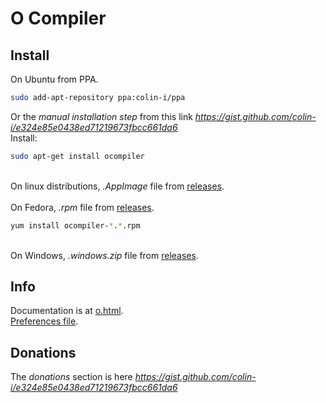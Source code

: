 # O Compiler

## Install
On Ubuntu from PPA.
```sh
sudo add-apt-repository ppa:colin-i/ppa
```
Or the *manual installation step* from this link *https://gist.github.com/colin-i/e324e85e0438ed71219673fbcc661da6* \
Install:
```sh
sudo apt-get install ocompiler
```
\
On linux distributions, <i>.AppImage</i> file from [releases](https://github.com/colin-i/o/releases).\
\
On Fedora, <i>.rpm</i> file from [releases](https://github.com/colin-i/o/releases).
```sh
yum install ocompiler-*.*.rpm
```
\
On Windows, <i>.windows.zip</i> file from [releases](https://github.com/colin-i/o/releases).

## Info
Documentation is at [o.html](https://htmlpreview.github.io/?https://github.com/colin-i/o/blob/master/o.html).\
[Preferences file](https://raw.githubusercontent.com/colin-i/o/master/ocompiler.conf).

## Donations
The *donations* section is here
*https://gist.github.com/colin-i/e324e85e0438ed71219673fbcc661da6*
